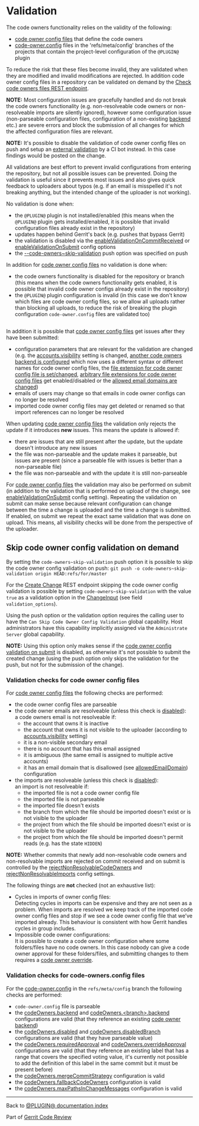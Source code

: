 # Validation

The code owners functionality relies on the validity of the following:

* [code owner config files](user-guide.md#codeOwnerConfigFiles) that define
  the code owners
* [code-owner.config](config.md#projectLevelConfigFile) files in the
  'refs/meta/config' branches of the projects that contain the project-level
  configuration of the `@PLUGIN@` plugin

To reduce the risk that these files become invalid, they are validated when
they are modified and invalid modifications are rejected. In addition code owner
config files in a repository can be validated on demand by the [Check code
owners files REST endpoint](rest-api.md#check-code-owner-config-files).

**NOTE:** Most configuration issues are gracefully handled and do not break the
code owners functionality (e.g. non-resolveable code owners or non-resolveable
imports are silently ignored), however some configuration issue (non-parseable
configuration files, configuration of a non-existing [backend](backends.md)
etc.) are severe errors and block the submission of all changes for which the
affected configuration files are relevant.

**NOTE:** It's possible to disable the validation of code owner config files on
push and setup an [external
validation](config-guide.md#externalValidationOfCodeOwnerConfigs) by a CI bot
instead. In this case findings would be posted on the change.

All validations are best effort to prevent invalid configurations from
entering the repository, but not all possible issues can be prevented. Doing the
validation is useful since it prevents most issues and also gives quick feedback
to uploaders about typos (e.g. if an email is misspelled it's not breaking
anything, but the intended change of the uploader is not working).

No validation is done when:

* the `@PLUGIN@` plugin is not installed/enabled (this means when the `@PLUGIN@`
  plugin gets installed/enabled, it is possible that invalid configuration files
  already exist in the repository)
* updates happen behind Gerrit's back (e.g. pushes that bypass Gerrit)
* the validation is disabled via the
  [enableValidationOnCommitReceived](config.md#codeOwnersEnableValidationOnCommitReceived)
  or [enableValidationOnSubmit](config.md#codeOwnersEnableValidationOnSubmit)
  config options
* the [--code-owners~skip-validation](#skipCodeOwnerConfigValidationOnDemand)
  push option was specified on push

In addition for [code owner config files](user-guide.md#codeOwnerConfigFiles)
no validation is done when:

* the code owners functionality is disabled for the repository or branch (this
  means when the code owners functionality gets enabled, it is possible that
  invalid code owner configs already exist in the repository)
* the `@PLUGIN@` plugin configuration is invalid (in this case we don't know
  which files are code owner config files, so we allow all uploads rather than
  blocking all uploads, to reduce the risk of breaking the plugin configuration
  `code-owner.config` files are validated too)

## <a id="howCodeOwnerConfigsCanGetIssuesAfterSubmit">
In addition it is possible that [code owner config
files](user-guide.md#codeOwnerConfigFiles) get issues after they have been
submitted:

* configuration parameters that are relevant for the validation are changed
  (e.g. the [accounts.visibility](../../../Documentation/config-gerrit.md#accounts.visibility)
  setting is changed, [another code owners backend is
  configured](setup-guide.md#configureCodeOwnersBackend) which now uses a
  different syntax or different names for code owner config files, the [file
  extension for code owner config file is set/changed](config.md#codeOwnersFileExtension),
  [arbitrary file extensions for code owner config files](config.md#codeOwnersEnableCodeOwnerConfigFilesWithFileExtensions)
  get enabled/disabled or the [allowed email domains are
  changed](config.md#pluginCodeOwnersAllowedEmailDomain))
* emails of users may change so that emails in code owner configs can no longer
  be resolved
* imported code owner config files may get deleted or renamed so that import
  references can no longer be resolved

When updating [code owner config files](user-guide.md#codeOwnerConfigFiles)
the validation only rejects the update if it introduces **new** issues. This
means the update is allowed if:

* there are issues that are still present after the update, but the update
  doesn't introduce any new issues
* the file was non-parseable and the update makes it parseable, but issues are
  present (since a parseable file with issues is better than a non-parseable
  file)
* the file was non-parseable and with the update it is still non-parseable

For [code owner config files](user-guide.md#codeOwnerConfigFiles) the
validation may also be performed on submit (in addition to the validation that
is performed on upload of the change, see
[enableValidationOnSubmit](config.md#codeOwnersEnableValidationOnSubmit)
config setting). Repeating the validation on submit can make sense because
relevant configuration can change between the time a change is uploaded and the
time a change is submitted. If enabled, on submit we repeat the exact same
validation that was done on upload. This means, all visibility checks will be
done from the perspective of the uploader.

## <a id="skipCodeOwnerConfigValidationOnDemand">Skip code owner config validation on demand

By setting the `code-owners~skip-validation` push option it is possible to skip
the code owner config validation on push:
`git push -o code-owners~skip-validation origin HEAD:refs/for/master`

For the [Create Change](../../../Documentation/rest-api-changes.md#create-change)
REST endpoint skipping the code owner config validation is possible by setting
`code-owners~skip-validation` with the value `true` as a validation option in
the [ChangeInput](../../../Documentation/rest-api-changes.md#change-input)
(see field `validation_options`).

Using the push option or the validation option requires the calling user to
have the `Can Skip Code Owner Config Validation` global capability. Host
administrators have this capability implicitly assigned via the `Administrate
Server` global capability.

**NOTE:** Using this option only makes sense if the [code owner config validation
on submit](config.md#pluginCodeOwnersEnableValidationOnSubmit) is disabled, as
otherwise it's not possible to submit the created change (using the push option
only skips the validation for the push, but not for the submission of the
change).

### <a id="codeOwnerConfigFileChecks">Validation checks for code owner config files

For [code owner config files](user-guide.md#codeOwnerConfigFiles) the
following checks are performed:

* the code owner config files are parseable
* the code owner emails are resolveable (unless this check is
  [disabled](config.md#codeOwnersRejectNonResolvableCodeOwners)):\
  a code owners email is not resolveable if:
    * the account that owns it is inactive
    * the account that owns it is not visible to the uploader (according to
      [accounts.visibility](../../../Documentation/config-gerrit.md#accounts.visibility)
      setting)
    * it is a non-visible secondary email
    * there is no account that has this email assigned
    * it is ambiguous (the same email is assigned to multiple active accounts)
    * it has an email domain that is disallowed (see
      [allowedEmailDomain](config.md#pluginCodeOwnersAllowedEmailDomain))
      configuration
* the imports are resolveable (unless this check is
  [disabled](config.md#codeOwnersRejectNonResolvableImports)):\
  an import is not resolveable if:
    * the imported file is not a code owner config file
    * the imported file is not parseable
    * the imported file doesn't exists
    * the branch from which the file should be imported doesn't exist or is not
      visible to the uploader
    * the project from which the file should be imported doesn't exist or is not
      visible to the uploader
    * the project from which the file should be imported doesn't permit reads
      (e.g. has the state `HIDDEN`)

**NOTE:** Whether commits that newly add non-resolvable code owners and
non-resolvable imports are rejected on commit received and on submit is
controlled by the
[rejectNonResolvableCodeOwners](config.md#pluginCodeOwnersRejectNonResolvableCodeOwners)
and [rejectNonResolvableImports](config.md#pluginCodeOwnersRejectNonResolvableImports)
config settings.

The following things are **not** checked (not an exhaustive list):

* Cycles in imports of owner config files:\
  Detecting cycles in imports can be expensive and they are not seen as a
  problem. When imports are resolved we keep track of the imported code owner
  config files and stop if we see a code owner config file that we’ve imported
  already. This behaviour is consistent with how Gerrit handles cycles in group
  includes.
* Impossible code owner configurations:\
  It is possible to create a code owner configuration where some folders/files
  have no code owners. In this case nobody can give a code owner approval for
  these folders/files, and submitting changes to them requires a
  [code owner override](user-guide.md#codeOwnerOverride).


### <a id="codeOwnersConfigFileChecks">Validation checks for code-owners.config files

For the [code-owner.config](config.md#projectLevelConfigFile) in the
`refs/meta/config` branch the following checks are performed:

* `code-owner.config` file is parseable
* the [codeOwners.backend](config.md#codeOwnersBackend) and
  [codeOwners.\<branch\>.backend](config.md#codeOwnersBranchBackend)
  configurations are valid (that they reference an existing [code owner
  backend](backends.md))
* the [codeOwners.disabled](config.md#codeOwnersDisabled) and
  [codeOwners.disabledBranch](config.md#codeOwnersDisabledBranch)
  configurations are valid (that they have parseable value)
* the [codeOwners.requiredApproval](config.md#codeOwnersRequiredApproval)
  and [codeOwners.overrideApproval](config.md#codeOwnersOverrideApproval)
  configurations are valid (that they reference an existing label that has a
  range that covers the specified voting value, it's currently not possible to
  add the definition of this label in the same commit but it must be present
  before)
* the [codeOwners.mergeCommitStrategy](config.md#codeOwnersMergeCommitStrategy)
  configuration is valid
* the [codeOwners.fallbackCodeOwners](config.md#codeOwnersFallbackCodeOwners)
  configuration is valid
* the [codeOwners.maxPathsInChangeMessages](config.md#codeOwnersMaxPathsInChangeMessages)
  configuration is valid

---

Back to [@PLUGIN@ documentation index](index.md)

Part of [Gerrit Code Review](../../../Documentation/index.md)
